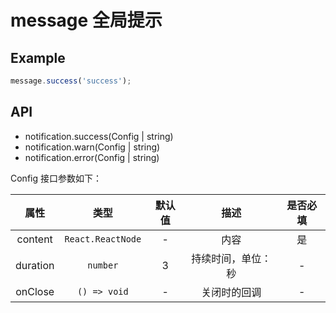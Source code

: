 # message 全局提示

## Example

```jsx
message.success('success');
```

## API

- notification.success(Config | string)
- notification.warn(Config | string)
- notification.error(Config | string)

Config 接口参数如下：

|   属性   |       类型        | 默认值 |        描述        | 是否必填 |
| :------: | :---------------: | :----: | :----------------: | :------: |
| content  | `React.ReactNode` |   -    |        内容        |    是    |
| duration |     `number`      |   3    | 持续时间，单位：秒 |    -     |
| onClose  |   `() => void`    |   -    |    关闭时的回调    |    -     |
